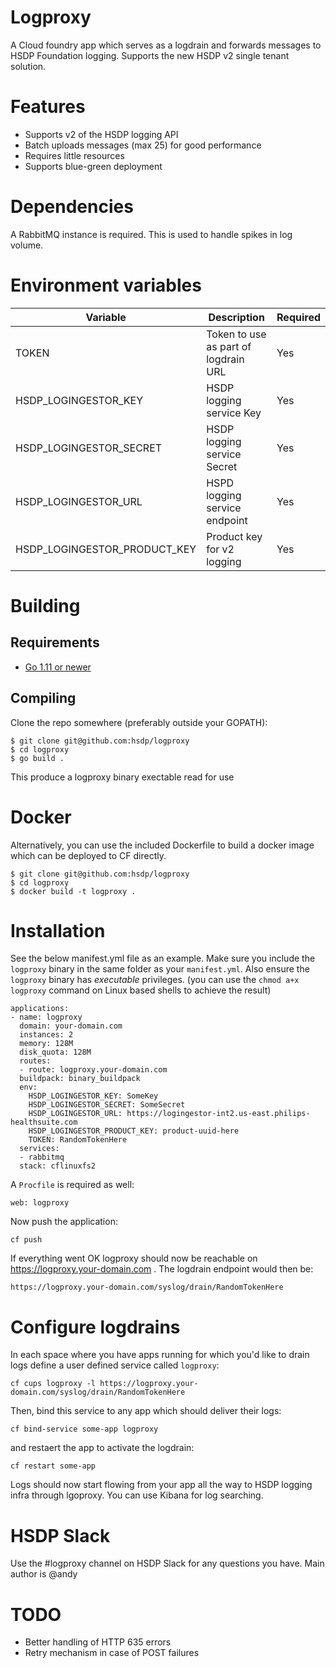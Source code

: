# Logproxy
A Cloud foundry app which serves as a logdrain and forwards messages to HSDP Foundation logging. Supports the new HSDP v2 single tenant solution.

# Features
- Supports v2 of the HSDP logging API
- Batch uploads messages (max 25) for good performance
- Requires little resources
- Supports blue-green deployment

# Dependencies
A RabbitMQ instance is required. This is used to handle spikes in log volume.

# Environment variables

| Variable                  | Description                          | Required |
|---------------------------|--------------------------------------|----------|
| TOKEN                     | Token to use as part of logdrain URL | Yes      |
| HSDP\_LOGINGESTOR\_KEY    | HSDP logging service Key             | Yes      |
| HSDP\_LOGINGESTOR\_SECRET | HSDP logging service Secret          | Yes      |
| HSDP\_LOGINGESTOR\_URL    | HSPD logging service endpoint        | Yes      |
| HSDP\_LOGINGESTOR\_PRODUCT\_KEY | Product key for v2 logging     | Yes      |

# Building

## Requirements

- [Go 1.11 or newer](https://golang.org/doc/install)

## Compiling

Clone the repo somewhere (preferably outside your GOPATH):

```
$ git clone git@github.com:hsdp/logproxy
$ cd logproxy
$ go build .
```

This produce a logproxy binary exectable read for use

# Docker

Alternatively, you can use the included Dockerfile to build a docker image which can be deployed to CF directly.

```
$ git clone git@github.com:hsdp/logproxy
$ cd logproxy
$ docker build -t logproxy .
```

# Installation
See the below manifest.yml file as an example. Make sure you include the `logproxy` binary in the same folder as your `manifest.yml`. Also ensure the `logproxy` binary has *executable* privileges. (you can use the `chmod a+x logproxy` command on Linux based shells to achieve the result) 


```
applications:
- name: logproxy
  domain: your-domain.com
  instances: 2
  memory: 128M
  disk_quota: 128M
  routes:
  - route: logproxy.your-domain.com
  buildpack: binary_buildpack
  env:
    HSDP_LOGINGESTOR_KEY: SomeKey
    HSDP_LOGINGESTOR_SECRET: SomeSecret
    HSDP_LOGINGESTOR_URL: https://logingestor-int2.us-east.philips-healthsuite.com
    HSDP_LOGINGESTOR_PRODUCT_KEY: product-uuid-here
    TOKEN: RandomTokenHere
  services:
  - rabbitmq
  stack: cflinuxfs2
```

A `Procfile` is required as well:

```
web: logproxy
```

Now push the application:

```
cf push
```

If everything went OK logproxy should now be reachable on https://logproxy.your-domain.com . The logdrain endpoint would then be:

```
https://logproxy.your-domain.com/syslog/drain/RandomTokenHere
```

# Configure logdrains
In each space where you have apps running for which you'd like to drain logs define a user defined service called `logproxy`:

```
cf cups logproxy -l https://logproxy.your-domain.com/syslog/drain/RandomTokenHere
```  

Then, bind this service to any app which should deliver their logs:

```
cf bind-service some-app logproxy
```

and restaert the app to activate the logdrain:

```
cf restart some-app
```

Logs should now start flowing from your app all the way to HSDP logging infra through lgoproxy. You can use Kibana for log searching.

# HSDP Slack
Use the #logproxy channel on HSDP Slack for any questions you have. Main author is @andy

# TODO
- Better handling of HTTP 635 errors
- Retry mechanism in case of POST failures 
